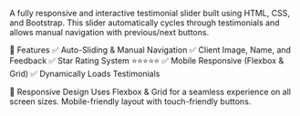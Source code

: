 A fully responsive and interactive testimonial slider built using HTML, CSS, and Bootstrap.
This slider automatically cycles through testimonials and allows manual navigation with previous/next buttons.

🚀 Features
✅ Auto-Sliding & Manual Navigation
✅ Client Image, Name, and Feedback
✅ Star Rating System ⭐⭐⭐⭐⭐
✅ Mobile Responsive (Flexbox & Grid)
✅ Dynamically Loads Testimonials

📱 Responsive Design Uses Flexbox & Grid for a seamless experience on all screen sizes. Mobile-friendly layout with touch-friendly buttons.
